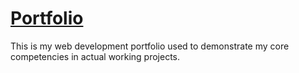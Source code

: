 # [Portfolio](https://jaswhitehead.github.io/Portfolio/)
This is my web development portfolio used to demonstrate my core competencies in actual working projects.
